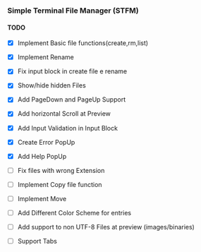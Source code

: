 ### Simple Terminal File Manager (STFM)
#### TODO
   * [x] Implement Basic file functions(create,rm,list)
   * [x] Implement Rename
   * [x] Fix input block in create file e rename
   * [x] Show/hide hidden Files
   * [x] Add PageDown and PageUp Support
   * [x] Add horizontal Scroll at Preview
   * [x] Add Input Validation in Input Block
   * [x] Create Error PopUp
   * [x] Add Help PopUp
   * [ ] Fix files with wrong Extension
   * [ ] Implement Copy file function
   * [ ] Implement Move
   * [ ] Add Different Color Scheme for entries
   * [ ] Add support to non UTF-8 Files at preview (images/binaries)
   * [ ] Support Tabs



